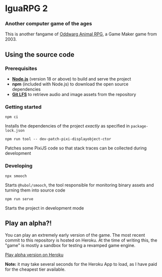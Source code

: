 # IguaRPG 2
### Another computer game of the ages
This is another fangame of [Oddwarg Animal RPG](https://oddwarg.com/Games/OARPG/), a Game Maker game from 2003.

## Using the source code

### Prerequisites

- [**Node.js**](https://nodejs.org/en/download) (version 18 or above) to build and serve the project
- **npm** (included with Node.js) to download the open source dependencies
- [**Git LFS**](https://git-lfs.com/) to retrieve audio and image assets from the repository

### Getting started

```npm ci```

Installs the dependencies of the project *exactly* as specified in `package-lock.json`

```npm run tool -- dev-patch-pixi-displayobject-ctor```

Patches some PixiJS code so that stack traces can be collected during development

### Developing

```npx smooch```

Starts `@hubol/smooch`, the tool responsible for monitoring binary assets and turning them into source code

```npm run serve```

Starts the project in development mode

## Play an alpha?!
You can play an extremely early version of the game. The most recent commit to this repository is hosted on Heroku.
At the time of writing this, the "game" is mostly a sandbox for testing a revamped game engine.

[Play alpha version on Heroku](https://igua-rpg2-d76be5c97e6f.herokuapp.com/)

**Note:** it may take several seconds for the Heroku App to load, as I have paid for the cheapest tier available.